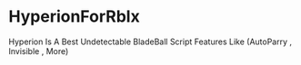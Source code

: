 # HyperionForRblx
Hyperion Is A Best Undetectable BladeBall Script Features Like (AutoParry , Invisible , More)
